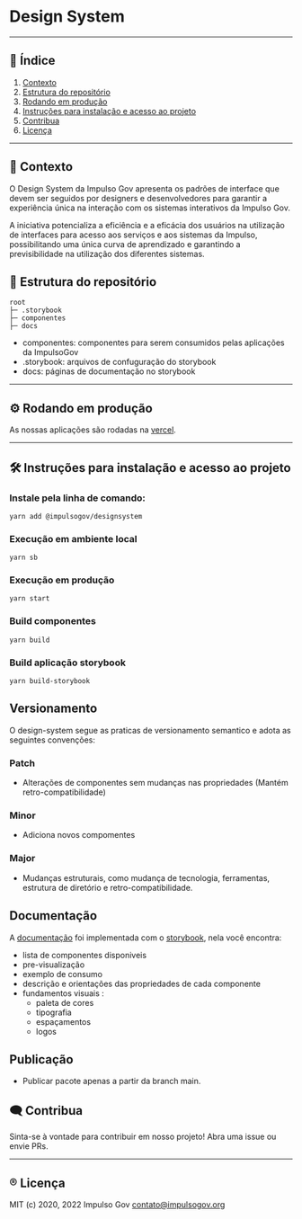 # Design System

*******
## :mag_right: Índice
1. [Contexto](#contexto)
2. [Estrutura do repositório](#estrutura)
3. [Rodando em produção](#rodando)
4. [Instruções para instalação e acesso ao projeto](#instalacao)
6. [Contribua](#contribua)
7. [Licença](#licenca)
*******

<div id='contexto'/>  

## :rocket: Contexto

O Design System da Impulso Gov apresenta os padrões de interface que devem ser seguidos por designers e desenvolvedores para garantir a experiência única na interação com os sistemas interativos da Impulso Gov.

A iniciativa potencializa a eficiência e a eficácia dos usuários na utilização de interfaces para acesso aos serviços e aos sistemas da Impulso, possibilitando uma única curva de aprendizado e garantindo a previsibilidade na utilização dos diferentes sistemas.

<div id='estrutura'/>  

 ## :milky_way: Estrutura do repositório


```plain
root
├─ .storybook
├─ componentes
├─ docs

```

- componentes: componentes para serem consumidos pelas aplicações da ImpulsoGov
- .storybook: arquivos de confuguração do storybook
- docs: páginas de documentação no storybook

*******
 <div id='rodando'/> 
 
## :gear: Rodando em produção

As nossas aplicações são rodadas na [vercel](https://vercel.com/).

*******

<div id='instalacao'/> 

 ## 🛠️ Instruções para instalação e acesso ao projeto
 
### Instale pela linha de comando:

```
yarn add @impulsogov/designsystem
```

### Execução em ambiente local 

```
yarn sb
```

### Execução em produção

```
yarn start
```

### Build componentes

```
yarn build
```

### Build aplicação storybook

```
yarn build-storybook
```

## Versionamento

O design-system segue as praticas de versionamento semantico e adota as seguintes convenções:

### Patch

- Alterações de componentes sem mudanças nas propriedades (Mantém retro-compatibilidade)

### Minor

- Adiciona novos compomentes

### Major

- Mudanças estruturais, como mudança de tecnologia, ferramentas, estrutura de diretório e retro-compatibilidade.

## Documentação

A [documentação](https://designsystem.impulsogov.org/?path=/story/docs-introdu%C3%A7%C3%A3o--page) foi implementada com o [storybook](https://storybook.js.org/), nela você encontra:
- lista de componentes disponiveis
- pre-visualização
- exemplo de consumo
- descrição e orientações das propriedades de cada componente
- fundamentos visuais :
  - paleta de cores
  - tipografia
  - espaçamentos
  - logos

<div id='contribua'/>  

## Publicação

- Publicar pacote apenas a partir da branch main.

## :left_speech_bubble: Contribua
Sinta-se à vontade para contribuir em nosso projeto! Abra uma issue ou envie PRs.

*******
<div id='licenca'/>  

## :registered: Licença
MIT (c) 2020, 2022 Impulso Gov <contato@impulsogov.org>
